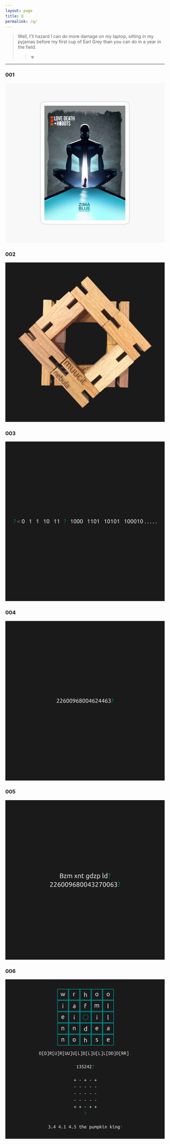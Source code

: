 ```yaml
---
layout: page
title: Q
permalink: /q/
---
```


> Well, I'll hazard I can do more damage on my laptop, sitting in my pyjamas
> before my first cup of Earl Grey than you can do in a year in the field.
>> ☣

---

### 001

![Q 001](/assets/img/q001.jpg "Q 001")

### 002

![Q 002](/assets/img/q002.jpg "Q 002")

### 003

![Q 003](/assets/img/q003.jpg "Q 003")

### 004

![Q 004](/assets/img/q004.jpg "Q 004")

### 005

![Q 005](/assets/img/q005.jpg "Q 005")

### 006

![Q 006](/assets/img/q006.jpg "Q 006")
